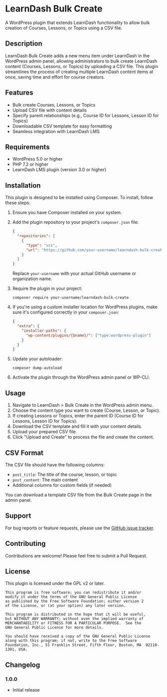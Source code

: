 # LearnDash Bulk Create

A WordPress plugin that extends LearnDash functionality to allow bulk creation of Courses, Lessons, or Topics using a CSV file.

## Description

LearnDash Bulk Create adds a new menu item under LearnDash in the WordPress admin panel, allowing administrators to bulk create LearnDash content (Courses, Lessons, or Topics) by uploading a CSV file. This plugin streamlines the process of creating multiple LearnDash content items at once, saving time and effort for course creators.

## Features

- Bulk create Courses, Lessons, or Topics
- Upload CSV file with content details
- Specify parent relationships (e.g., Course ID for Lessons, Lesson ID for Topics)
- Downloadable CSV template for easy formatting
- Seamless integration with LearnDash LMS

## Requirements

- WordPress 5.0 or higher
- PHP 7.2 or higher
- LearnDash LMS plugin (version 3.0 or higher)

## Installation

This plugin is designed to be installed using Composer. To install, follow these steps:

1. Ensure you have Composer installed on your system.

2. Add the plugin repository to your project's `composer.json` file:

   ```json
   {
     "repositories": [
       {
         "type": "vcs",
         "url": "https://github.com/your-username/learndash-bulk-create"
       }
     ]
   }
   ```

   Replace `your-username` with your actual GitHub username or organization name.

3. Require the plugin in your project:

   ```
   composer require your-username/learndash-bulk-create
   ```

4. If you're using a custom installer location for WordPress plugins, make sure it's configured correctly in your `composer.json`:

   ```json
   {
     "extra": {
       "installer-paths": {
         "wp-content/plugins/{$name}/": ["type:wordpress-plugin"]
       }
     }
   }
   ```

5. Update your autoloader:

   ```
   composer dump-autoload
   ```

6. Activate the plugin through the WordPress admin panel or WP-CLI.

## Usage

1. Navigate to LearnDash > Bulk Create in the WordPress admin menu.
2. Choose the content type you want to create (Course, Lesson, or Topic).
3. If creating Lessons or Topics, enter the parent ID (Course ID for Lessons, Lesson ID for Topics).
4. Download the CSV template and fill it with your content details.
5. Upload your prepared CSV file.
6. Click "Upload and Create" to process the file and create the content.

## CSV Format

The CSV file should have the following columns:

- `post_title`: The title of the course, lesson, or topic
- `post_content`: The main content
- Additional columns for custom fields (if needed)

You can download a template CSV file from the Bulk Create page in the admin panel.

## Support

For bug reports or feature requests, please use the [GitHub issue tracker](https://github.com/your-username/learndash-bulk-create/issues).

## Contributing

Contributions are welcome! Please feel free to submit a Pull Request.

## License

This plugin is licensed under the GPL v2 or later.

```
This program is free software; you can redistribute it and/or
modify it under the terms of the GNU General Public License
as published by the Free Software Foundation; either version 2
of the License, or (at your option) any later version.

This program is distributed in the hope that it will be useful,
but WITHOUT ANY WARRANTY; without even the implied warranty of
MERCHANTABILITY or FITNESS FOR A PARTICULAR PURPOSE.  See the
GNU General Public License for more details.

You should have received a copy of the GNU General Public License
along with this program; if not, write to the Free Software
Foundation, Inc., 51 Franklin Street, Fifth Floor, Boston, MA  02110-1301, USA.
```

## Changelog

### 1.0.0
- Initial release
